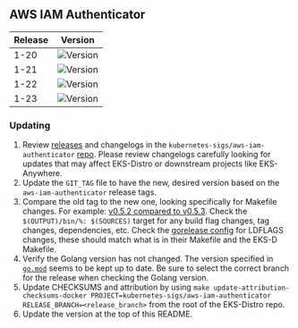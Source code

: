## AWS IAM Authenticator

| Release | Version                                                      |
|---------|--------------------------------------------------------------|
| 1-20    | ![Version](https://img.shields.io/badge/version-v0.5.9-blue) |
| 1-21    | ![Version](https://img.shields.io/badge/version-v0.5.9-blue) |
| 1-22    | ![Version](https://img.shields.io/badge/version-v0.5.9-blue) |
| 1-23    | ![Version](https://img.shields.io/badge/version-v0.5.9-blue) |


### Updating

1. Review [releases](https://github.com/kubernetes-sigs/aws-iam-authenticator/releases)
   and changelogs in the `kubernetes-sigs/aws-iam-authenticator` 
   [repo](https://github.com/kubernetes-sigs/aws-iam-authenticator). Please
   review changelogs carefully looking for updates that may affect EKS-Distro or
   downstream projects like EKS-Anywhere.
2. Update the `GIT_TAG` file to have the new, desired version based on the 
   `aws-iam-authenticator` release tags.
3. Compare the old tag to the new one, looking specifically for Makefile changes.
   For example:
   [v0.5.2 compared to v0.5.3](https://github.com/kubernetes-sigs/aws-iam-authenticator/compare/v0.5.2...v0.5.3). 
   Check the `$(OUTPUT)/bin/%: $(SOURCES)` target for any build flag changes, tag 
   changes, dependencies, etc. Check the [gorelease config](https://github.com/kubernetes-sigs/aws-iam-authenticator/blob/master/.goreleaser.yaml)
   for LDFLAGS changes, these should match what is in their Makefile and the EKS-D Makefile.
4. Verify the Golang version has not changed. The version specified in
   [`go.mod`](https://github.com/kubernetes-sigs/aws-iam-authenticator/blob/master/go.mod)
   seems to be kept up to date. Be sure to select the correct branch for the 
   release when checking the Golang version.
5. Update CHECKSUMS and attribution by using
   `make update-attribution-checksums-docker PROJECT=kubernetes-sigs/aws-iam-authenticator RELEASE_BRANCH=<release_branch>` 
   from the root of the EKS-Distro repo.
6. Update the version at the top of this README.
